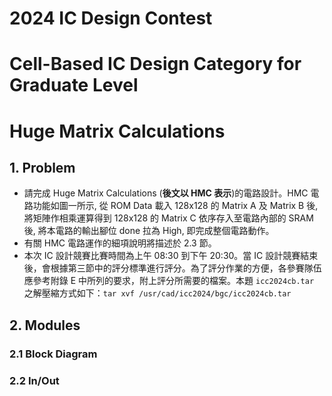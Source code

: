 # 2024 IC Design Contest
# Cell-Based IC Design Category for Graduate Level
# Huge Matrix Calculations
## 1. Problem
 - 請完成 Huge Matrix Calculations (**後文以 HMC 表示**)的電路設計。HMC 電路功能如圖一所示, 從 ROM Data 載入 128x128 的 Matrix A 及 Matrix B 後,將矩陣作相乘運算得到 128x128 的 Matrix C 依序存入至電路內部的 SRAM 後, 將本電路的輸出腳位 done 拉為 High, 即完成整個電路動作。
 - 有關 HMC 電路運作的細項說明將描述於 2.3 節。
 - 本次 IC 設計競賽比賽時間為上午 08:30 到下午 20:30。當 IC 設計競賽結束後，會根據第三節中的評分標準進行評分。為了評分作業的方便，各參賽隊伍應參考附錄 E 中所列的要求，附上評分所需要的檔案。本題 `icc2024cb.tar` 之解壓縮方式如下：`tar xvf /usr/cad/icc2024/bgc/icc2024cb.tar`

## 2. Modules
### 2.1 Block Diagram
### 2.2 In/Out